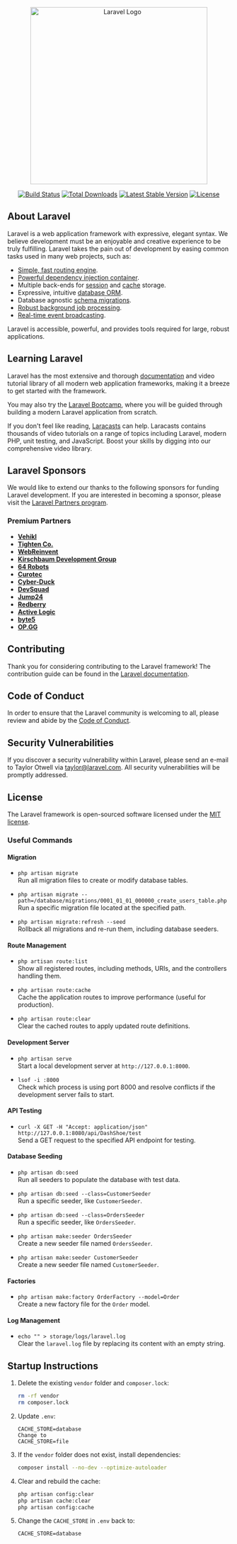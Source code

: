 <p align="center"><a href="https://laravel.com" target="_blank"><img src="https://raw.githubusercontent.com/laravel/art/master/logo-lockup/5%20SVG/2%20CMYK/1%20Full%20Color/laravel-logolockup-cmyk-red.svg" width="400" alt="Laravel Logo"></a></p>

<p align="center">
<a href="https://github.com/laravel/framework/actions"><img src="https://github.com/laravel/framework/workflows/tests/badge.svg" alt="Build Status"></a>
<a href="https://packagist.org/packages/laravel/framework"><img src="https://img.shields.io/packagist/dt/laravel/framework" alt="Total Downloads"></a>
<a href="https://packagist.org/packages/laravel/framework"><img src="https://img.shields.io/packagist/v/laravel/framework" alt="Latest Stable Version"></a>
<a href="https://packagist.org/packages/laravel/framework"><img src="https://img.shields.io/packagist/l/laravel/framework" alt="License"></a>
</p>

## About Laravel

Laravel is a web application framework with expressive, elegant syntax. We believe development must be an enjoyable and creative experience to be truly fulfilling. Laravel takes the pain out of development by easing common tasks used in many web projects, such as:

- [Simple, fast routing engine](https://laravel.com/docs/routing).
- [Powerful dependency injection container](https://laravel.com/docs/container).
- Multiple back-ends for [session](https://laravel.com/docs/session) and [cache](https://laravel.com/docs/cache) storage.
- Expressive, intuitive [database ORM](https://laravel.com/docs/eloquent).
- Database agnostic [schema migrations](https://laravel.com/docs/migrations).
- [Robust background job processing](https://laravel.com/docs/queues).
- [Real-time event broadcasting](https://laravel.com/docs/broadcasting).

Laravel is accessible, powerful, and provides tools required for large, robust applications.

## Learning Laravel

Laravel has the most extensive and thorough [documentation](https://laravel.com/docs) and video tutorial library of all modern web application frameworks, making it a breeze to get started with the framework.

You may also try the [Laravel Bootcamp](https://bootcamp.laravel.com), where you will be guided through building a modern Laravel application from scratch.

If you don't feel like reading, [Laracasts](https://laracasts.com) can help. Laracasts contains thousands of video tutorials on a range of topics including Laravel, modern PHP, unit testing, and JavaScript. Boost your skills by digging into our comprehensive video library.

## Laravel Sponsors

We would like to extend our thanks to the following sponsors for funding Laravel development. If you are interested in becoming a sponsor, please visit the [Laravel Partners program](https://partners.laravel.com).

### Premium Partners

- **[Vehikl](https://vehikl.com/)**
- **[Tighten Co.](https://tighten.co)**
- **[WebReinvent](https://webreinvent.com/)**
- **[Kirschbaum Development Group](https://kirschbaumdevelopment.com)**
- **[64 Robots](https://64robots.com)**
- **[Curotec](https://www.curotec.com/services/technologies/laravel/)**
- **[Cyber-Duck](https://cyber-duck.co.uk)**
- **[DevSquad](https://devsquad.com/hire-laravel-developers)**
- **[Jump24](https://jump24.co.uk)**
- **[Redberry](https://redberry.international/laravel/)**
- **[Active Logic](https://activelogic.com)**
- **[byte5](https://byte5.de)**
- **[OP.GG](https://op.gg)**

## Contributing

Thank you for considering contributing to the Laravel framework! The contribution guide can be found in the [Laravel documentation](https://laravel.com/docs/contributions).

## Code of Conduct

In order to ensure that the Laravel community is welcoming to all, please review and abide by the [Code of Conduct](https://laravel.com/docs/contributions#code-of-conduct).

## Security Vulnerabilities

If you discover a security vulnerability within Laravel, please send an e-mail to Taylor Otwell via [taylor@laravel.com](mailto:taylor@laravel.com). All security vulnerabilities will be promptly addressed.

## License

The Laravel framework is open-sourced software licensed under the [MIT license](https://opensource.org/licenses/MIT).


### Useful Commands

#### **Migration**
- `php artisan migrate`  
  Run all migration files to create or modify database tables.

- `php artisan migrate --path=/database/migrations/0001_01_01_000000_create_users_table.php`  
  Run a specific migration file located at the specified path.

- `php artisan migrate:refresh --seed`  
  Rollback all migrations and re-run them, including database seeders.

#### **Route Management**
- `php artisan route:list`  
  Show all registered routes, including methods, URIs, and the controllers handling them.

- `php artisan route:cache`  
  Cache the application routes to improve performance (useful for production).

- `php artisan route:clear`  
  Clear the cached routes to apply updated route definitions.

#### **Development Server**
- `php artisan serve`  
  Start a local development server at `http://127.0.0.1:8000`.

- `lsof -i :8000`  
  Check which process is using port 8000 and resolve conflicts if the development server fails to start.

#### **API Testing**
- `curl -X GET -H "Accept: application/json" http://127.0.0.1:8080/api/DashShoe/test`  
  Send a GET request to the specified API endpoint for testing.

#### **Database Seeding**
- `php artisan db:seed`  
  Run all seeders to populate the database with test data.

- `php artisan db:seed --class=CustomerSeeder`  
  Run a specific seeder, like `CustomerSeeder`.

- `php artisan db:seed --class=OrdersSeeder`  
  Run a specific seeder, like `OrdersSeeder`.

- `php artisan make:seeder OrdersSeeder`  
  Create a new seeder file named `OrdersSeeder`.

- `php artisan make:seeder CustomerSeeder`  
  Create a new seeder file named `CustomerSeeder`.

#### **Factories**
- `php artisan make:factory OrderFactory --model=Order`  
  Create a new factory file for the `Order` model.

#### **Log Management**
- `echo "" > storage/logs/laravel.log`  
  Clear the `laravel.log` file by replacing its content with an empty string.


## Startup Instructions

1. Delete the existing `vendor` folder and `composer.lock`:
   ```bash
   rm -rf vendor
   rm composer.lock
   ```

2. Update `.env`:
   ```plaintext
   CACHE_STORE=database
   Change to
   CACHE_STORE=file
   ```

3. If the `vendor` folder does not exist, install dependencies:
   ```bash
   composer install --no-dev --optimize-autoloader
   ```

4. Clear and rebuild the cache:
   ```bash
   php artisan config:clear
   php artisan cache:clear
   php artisan config:cache
   ```

5. Change the `CACHE_STORE` in `.env` back to:
   ```plaintext
   CACHE_STORE=database
   ```

